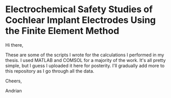 # Electrochemical Safety Studies of Cochlear Implant Electrodes Using the Finite Element Method

Hi there,

These are some of the scripts I wrote for the calculations I performed in my thesis. I used MATLAB and COMSOL for a majority of the work. It's all pretty simple, but I guess I uploaded it here for posterity. I'll gradually add more to this repository as I go through all the data. 

Cheers,

Andrian
